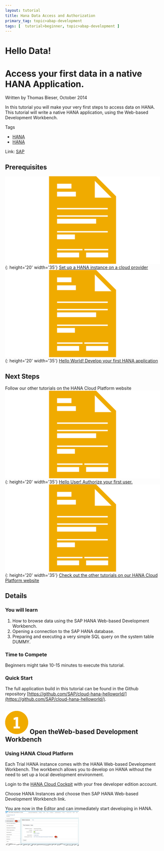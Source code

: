 ```yaml
---
layout: tutorial
title: Hana Data Access and Authorization
primary_tag: topic>abap-development
tags: [  tutorial>beginner, topic>abap-development ]
---
```

# Hello Data!

# Access your first data in a native HANA Application.

Written by Thomas Bieser, October 2014

In this tutorial you will make your very first steps to access data on HANA. This tutorial will write a native HANA application, using the Web-based Development Workbench.

<div class="tutorialCard section" markdown='1'>
  <div class="tags-wrapper">
    <span class="icon-tag opener">Tags</span>
    <ul class="list-inline tags">
      <li>
        <a href="#" class="tag tag-technology">HANA</a>
      </li>
       <li>
        <a href="https://www.sap.com" class="tag tag-technology" target="_blank">HANA</a>
      </li>
    </ul>
  </div>
</div>

Link:
[SAP](https://www.sap.com)

## Prerequisites  
![](/assets/hana-data_files/ico-01.png){: height='20' width='35'} [Set up a HANA instance on a cloud provider](#)  
![](/assets/hana-data_files/ico-01.png){: height='20' width='35'} [Hello World! Develop your first HANA application](#)

## Next Steps  
Follow our other tutorials on the HANA Cloud Platform website  
![](/assets/hana-data_files/ico-01.png){: height='20' width='35'} [Hello User! Authorize your first user.](#)  
![](/assets/hana-data_files/ico-01.png){: height='20' width='35'} [Check out the other tutorials on our HANA Cloud Platform website](#)

## Details

### You will learn  

1. How to browse data using the SAP HANA Web-based Development Workbench.
2. Opening a connection to the SAP HANA database.
3. Preparing and executing a very simple SQL query on the system table DUMMY.

### Time to Compete

Beginners might take 10-15 minutes to execute this tutorial.

### Quick Start

The full application build in this tutorial can be found in the Github repository [https://github.com/SAP/cloud-hana-helloworld/](https://github.com/SAP/cloud-hana-helloworld/).

## ![](/assets/hana-data_files/icon_02.png) Open theWeb-based Development Workbench

### Using HANA Cloud Platform  
Each Trial HANA instance comes with the HANA Web-based Development Workbench.  The workbench allows you to develop on HANA without the need to set up a local development environment.  

Login to the [HANA Cloud Cockpit](https://account.hanatrial.ondemand.com/cockpit) with your free developer edition account.

Choose HANA Instances and choose then SAP HANA Web-based Development Workbench link.  

You are now in the Editor and can immediately start developing in HANA. ![](./assets/hana-data_files/img-09.png)
